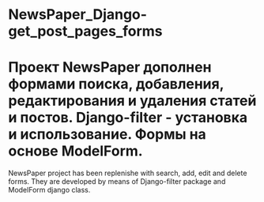 # NewsPaper_Django-get_post_pages_forms

  Проект NewsPaper дополнен формами поиска, добавления, редактирования и удаления статей и постов.
  Django-filter - установка и использование. Формы на основе ModelForm.
===============================================================================================
  NewsPaper project has been replenishe with search, add, edit and delete forms. They are developed 
  by means of Django-filter package and ModelForm django class.
